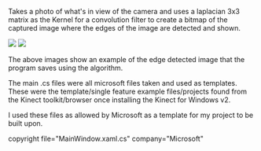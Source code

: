 Takes a photo of what's in view of the camera and uses a laplacian 3x3 matrix as the Kernel for a convolution filter to create a bitmap of the captured image where the edges of the image are detected and shown.

<img src = "https://cloud.githubusercontent.com/assets/14356838/18961457/21664d18-863b-11e6-9e4c-c06da04c1935.png">

<img src = "https://cloud.githubusercontent.com/assets/14356838/18961456/21635dce-863b-11e6-8e0a-edfd85801f67.png">

The above images show an example of the edge detected image that the program saves using the algorithm.




The main .cs files were all microsoft files taken and used as templates.
These were the template/single feature example files/projects found from
the Kinect toolkit/browser once installing the Kinect for Windows v2.

I used these files as allowed by Microsoft as a template for my project
to be built upon.



copyright file="MainWindow.xaml.cs" company="Microsoft"

